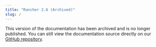 ```yaml
---
title: "Rancher 2.6 (Archived)"
slug: /
---
```


<head>
  <link rel="canonical" href="https://ranchermanager.docs.rancher.com/zh/"/>
</head>

This version of the documentation has been archived and is no longer published. You can still view the documentation source directly on our [GitHub repository](https://github.com/rancher/rancher-docs/tree/main/archived_docs/en/version-2.7).
